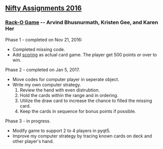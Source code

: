 ## [Nifty Assignments 2016]

### [Rack-O Game] -- Arvind Bhusnurmath, Kristen Gee, and Karen Her  

Phase 1 - completed on Nov 21, 2016:  
* Completed missing code.  
* Add [scoring] as actual card game.  The player get 500 points or over to win.

Phase 2 - completed on Jan 5, 2017.
* Move codes for computer player in seperate object.
* Write my own computer strategy.
  1. Review the hand with even distrubtion.
  2. Hold the cards within the range and in ordering.
  3. Utilize the draw card to increase the chance to filled the missing card.
  4. Keep the cards in sequence for bonus points if possible.

Phase 3 - in progress.
* Modify game to support 2 to 4 players in pyqt5. 
* Improve my computer strategy by tracing known cards on deck and other player's hand.

[Nifty Assignments 2016]: http://nifty.stanford.edu
[Rack-O Game]: http://nifty.stanford.edu/2016/arvind-racko/
[scoring]: http://www.hasbro.com/common/instruct/Racko(1987).PDF

